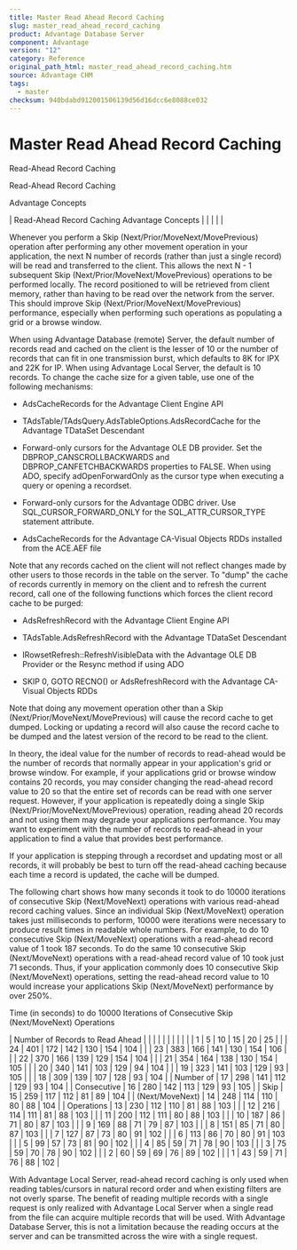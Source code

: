 ```yaml
---
title: Master Read Ahead Record Caching
slug: master_read_ahead_record_caching
product: Advantage Database Server
component: Advantage
version: "12"
category: Reference
original_path_html: master_read_ahead_record_caching.htm
source: Advantage CHM
tags:
  - master
checksum: 940bdabd912001506139d56d16dcc6e8088ce032
---
```


# Master Read Ahead Record Caching

Read-Ahead Record Caching

Read-Ahead Record Caching

Advantage Concepts

| Read-Ahead Record Caching  Advantage Concepts |  |  |  |  |

Whenever you perform a Skip (Next/Prior/MoveNext/MovePrevious) operation after performing any other movement operation in your application, the next N number of records (rather than just a single record) will be read and transferred to the client. This allows the next N - 1 subsequent Skip (Next/Prior/MoveNext/MovePrevious) operations to be performed locally. The record positioned to will be retrieved from client memory, rather than having to be read over the network from the server. This should improve Skip (Next/Prior/MoveNext/MovePrevious) performance, especially when performing such operations as populating a grid or a browse window.

When using Advantage Database (remote) Server, the default number of records read and cached on the client is the lesser of 10 or the number of records that can fit in one transmission burst, which defaults to 8K for IPX and 22K for IP. When using Advantage Local Server, the default is 10 records. To change the cache size for a given table, use one of the following mechanisms:

- AdsCacheRecords for the Advantage Client Engine API

- TAdsTable/TAdsQuery.AdsTableOptions.AdsRecordCache for the Advantage TDataSet Descendant

- Forward-only cursors for the Advantage OLE DB provider. Set the DBPROP\_CANSCROLLBACKWARDS and DBPROP\_CANFETCHBACKWARDS properties to FALSE. When using ADO, specify adOpenForwardOnly as the cursor type when executing a query or opening a recordset.

- Forward-only cursors for the Advantage ODBC driver. Use SQL\_CURSOR\_FORWARD\_ONLY for the SQL\_ATTR\_CURSOR\_TYPE statement attribute.

- AdsCacheRecords for the Advantage CA-Visual Objects RDDs installed from the ACE.AEF file

Note that any records cached on the client will not reflect changes made by other users to those records in the table on the server. To "dump" the cache of records currently in memory on the client and to refresh the current record, call one of the following functions which forces the client record cache to be purged:

- AdsRefreshRecord with the Advantage Client Engine API

- TAdsTable.AdsRefreshRecord with the Advantage TDataSet Descendant

- IRowsetRefresh::RefreshVisibleData with the Advantage OLE DB Provider or the Resync method if using ADO

- SKIP 0, GOTO RECNO() or AdsRefreshRecord with the Advantage CA-Visual Objects RDDs

Note that doing any movement operation other than a Skip (Next/Prior/MoveNext/MovePrevious) will cause the record cache to get dumped. Locking or updating a record will also cause the record cache to be dumped and the latest version of the record to be read to the client.

In theory, the ideal value for the number of records to read-ahead would be the number of records that normally appear in your application's grid or browse window. For example, if your applications grid or browse window contains 20 records, you may consider changing the read-ahead record value to 20 so that the entire set of records can be read with one server request. However, if your application is repeatedly doing a single Skip (Next/Prior/MoveNext/MovePrevious) operation, reading ahead 20 records and not using them may degrade your applications performance. You may want to experiment with the number of records to read-ahead in your application to find a value that provides best performance.

If your application is stepping through a recordset and updating most or all records, it will probably be best to turn off the read-ahead caching because each time a record is updated, the cache will be dumped.

The following chart shows how many seconds it took to do 10000 iterations of consecutive Skip (Next/MoveNext) operations with various read-ahead record caching values. Since an individual Skip (Next/MoveNext) operation takes just milliseconds to perform, 10000 were iterations were necessary to produce result times in readable whole numbers. For example, to do 10 consecutive Skip (Next/MoveNext) operations with a read-ahead record value of 1 took 187 seconds. To do the same 10 consecutive Skip (Next/MoveNext) operations with a read-ahead record value of 10 took just 71 seconds. Thus, if your application commonly does 10 consecutive Skip (Next/MoveNext) operations, setting the read-ahead record value to 10 would increase your applications Skip (Next/MoveNext) performance by over 250%.

Time (in seconds) to do 10000 Iterations of Consecutive Skip (Next/MoveNext) Operations

| Number of Records to Read Ahead | | | | | | | |
|  |  | 1 | 5 | 10 | 15 | 20 | 25 |
|  | 24 | 401 | 172 | 142 | 130 | 154 | 104 |
|  | 23 | 383 | 166 | 141 | 130 | 154 | 106 |
|  | 22 | 370 | 166 | 139 | 129 | 154 | 104 |
|  | 21 | 354 | 164 | 138 | 130 | 154 | 105 |
|  | 20 | 340 | 141 | 103 | 129 | 94 | 104 |
|  | 19 | 323 | 141 | 103 | 129 | 93 | 105 |
|  | 18 | 309 | 139 | 107 | 128 | 93 | 104 |
| Number of | 17 | 298 | 141 | 112 | 129 | 93 | 104 |
| Consecutive | 16 | 280 | 142 | 113 | 129 | 93 | 105 |
| Skip | 15 | 259 | 117 | 112 | 81 | 89 | 104 |
| (Next/MoveNext) | 14 | 248 | 114 | 110 | 80 | 88 | 104 |
| Operations | 13 | 230 | 112 | 110 | 81 | 88 | 103 |
|  | 12 | 216 | 114 | 111 | 81 | 88 | 103 |
|  | 11 | 200 | 112 | 111 | 80 | 88 | 103 |
|  | 10 | 187 | 86 | 71 | 80 | 87 | 103 |
|  | 9 | 169 | 88 | 71 | 79 | 87 | 103 |
|  | 8 | 151 | 85 | 71 | 80 | 87 | 103 |
|  | 7 | 127 | 87 | 73 | 80 | 91 | 102 |
|  | 6 | 113 | 86 | 70 | 80 | 91 | 103 |
|  | 5 | 99 | 57 | 73 | 81 | 90 | 102 |
|  | 4 | 85 | 59 | 71 | 78 | 90 | 103 |
|  | 3 | 75 | 59 | 70 | 78 | 90 | 102 |
|  | 2 | 60 | 59 | 69 | 76 | 89 | 102 |
|  | 1 | 43 | 59 | 71 | 76 | 88 | 102 |

With Advantage Local Server, read-ahead record caching is only used when reading tables/cursors in natural record order and when existing filters are not overly sparse. The benefit of reading multiple records with a single request is only realized with Advantage Local Server when a single read from the file can acquire multiple records that will be used. With Advantage Database Server, this is not a limitation because the reading occurs at the server and can be transmitted across the wire with a single request.
